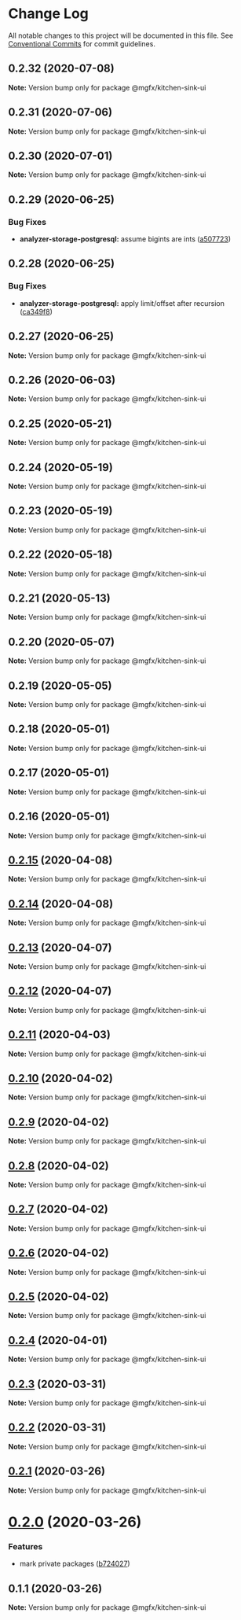 # Change Log

All notable changes to this project will be documented in this file.
See [Conventional Commits](https://conventionalcommits.org) for commit guidelines.

## 0.2.32 (2020-07-08)

**Note:** Version bump only for package @mgfx/kitchen-sink-ui





## 0.2.31 (2020-07-06)

**Note:** Version bump only for package @mgfx/kitchen-sink-ui





## 0.2.30 (2020-07-01)

**Note:** Version bump only for package @mgfx/kitchen-sink-ui





## 0.2.29 (2020-06-25)


### Bug Fixes

* **analyzer-storage-postgresql:** assume bigints are ints ([a507723](https://github.com/ai-labs-team/mgFx/commit/a507723))





## 0.2.28 (2020-06-25)


### Bug Fixes

* **analyzer-storage-postgresql:** apply limit/offset after recursion ([ca349f8](https://github.com/ai-labs-team/mgFx/commit/ca349f8))





## 0.2.27 (2020-06-25)

**Note:** Version bump only for package @mgfx/kitchen-sink-ui





## 0.2.26 (2020-06-03)

**Note:** Version bump only for package @mgfx/kitchen-sink-ui





## 0.2.25 (2020-05-21)

**Note:** Version bump only for package @mgfx/kitchen-sink-ui





## 0.2.24 (2020-05-19)

**Note:** Version bump only for package @mgfx/kitchen-sink-ui





## 0.2.23 (2020-05-19)

**Note:** Version bump only for package @mgfx/kitchen-sink-ui





## 0.2.22 (2020-05-18)

**Note:** Version bump only for package @mgfx/kitchen-sink-ui





## 0.2.21 (2020-05-13)

**Note:** Version bump only for package @mgfx/kitchen-sink-ui





## 0.2.20 (2020-05-07)

**Note:** Version bump only for package @mgfx/kitchen-sink-ui





## 0.2.19 (2020-05-05)

**Note:** Version bump only for package @mgfx/kitchen-sink-ui





## 0.2.18 (2020-05-01)

**Note:** Version bump only for package @mgfx/kitchen-sink-ui





## 0.2.17 (2020-05-01)

**Note:** Version bump only for package @mgfx/kitchen-sink-ui





## 0.2.16 (2020-05-01)

**Note:** Version bump only for package @mgfx/kitchen-sink-ui





## [0.2.15](https://github.com/ai-labs-team/mgFx/compare/@mgfx/kitchen-sink-ui@0.2.14...@mgfx/kitchen-sink-ui@0.2.15) (2020-04-08)

**Note:** Version bump only for package @mgfx/kitchen-sink-ui





## [0.2.14](https://github.com/ai-labs-team/mgFx/compare/@mgfx/kitchen-sink-ui@0.2.13...@mgfx/kitchen-sink-ui@0.2.14) (2020-04-08)

**Note:** Version bump only for package @mgfx/kitchen-sink-ui





## [0.2.13](https://github.com/ai-labs-team/mgFx/compare/@mgfx/kitchen-sink-ui@0.2.12...@mgfx/kitchen-sink-ui@0.2.13) (2020-04-07)

**Note:** Version bump only for package @mgfx/kitchen-sink-ui





## [0.2.12](https://github.com/ai-labs-team/mgFx/compare/@mgfx/kitchen-sink-ui@0.2.11...@mgfx/kitchen-sink-ui@0.2.12) (2020-04-07)

**Note:** Version bump only for package @mgfx/kitchen-sink-ui





## [0.2.11](https://github.com/ai-labs-team/mgFx/compare/@mgfx/kitchen-sink-ui@0.2.10...@mgfx/kitchen-sink-ui@0.2.11) (2020-04-03)

**Note:** Version bump only for package @mgfx/kitchen-sink-ui





## [0.2.10](https://github.com/ai-labs-team/mgFx/compare/@mgfx/kitchen-sink-ui@0.2.9...@mgfx/kitchen-sink-ui@0.2.10) (2020-04-02)

**Note:** Version bump only for package @mgfx/kitchen-sink-ui





## [0.2.9](https://github.com/ai-labs-team/mgFx/compare/@mgfx/kitchen-sink-ui@0.2.8...@mgfx/kitchen-sink-ui@0.2.9) (2020-04-02)

**Note:** Version bump only for package @mgfx/kitchen-sink-ui





## [0.2.8](https://github.com/ai-labs-team/mgFx/compare/@mgfx/kitchen-sink-ui@0.2.7...@mgfx/kitchen-sink-ui@0.2.8) (2020-04-02)

**Note:** Version bump only for package @mgfx/kitchen-sink-ui





## [0.2.7](https://github.com/ai-labs-team/mgFx/compare/@mgfx/kitchen-sink-ui@0.2.6...@mgfx/kitchen-sink-ui@0.2.7) (2020-04-02)

**Note:** Version bump only for package @mgfx/kitchen-sink-ui





## [0.2.6](https://github.com/ai-labs-team/mgFx/compare/@mgfx/kitchen-sink-ui@0.2.5...@mgfx/kitchen-sink-ui@0.2.6) (2020-04-02)

**Note:** Version bump only for package @mgfx/kitchen-sink-ui





## [0.2.5](https://github.com/ai-labs-team/mgFx/compare/@mgfx/kitchen-sink-ui@0.2.4...@mgfx/kitchen-sink-ui@0.2.5) (2020-04-02)

**Note:** Version bump only for package @mgfx/kitchen-sink-ui





## [0.2.4](https://github.com/ai-labs-team/mgFx/compare/@mgfx/kitchen-sink-ui@0.2.3...@mgfx/kitchen-sink-ui@0.2.4) (2020-04-01)

**Note:** Version bump only for package @mgfx/kitchen-sink-ui





## [0.2.3](https://github.com/ai-labs-team/mgFx/compare/@mgfx/kitchen-sink-ui@0.2.2...@mgfx/kitchen-sink-ui@0.2.3) (2020-03-31)

**Note:** Version bump only for package @mgfx/kitchen-sink-ui





## [0.2.2](https://github.com/ai-labs-team/mgFx/compare/@mgfx/kitchen-sink-ui@0.2.1...@mgfx/kitchen-sink-ui@0.2.2) (2020-03-31)

**Note:** Version bump only for package @mgfx/kitchen-sink-ui





## [0.2.1](https://github.com/ai-labs-team/mgFx/compare/@mgfx/kitchen-sink-ui@0.2.0...@mgfx/kitchen-sink-ui@0.2.1) (2020-03-26)

**Note:** Version bump only for package @mgfx/kitchen-sink-ui





# [0.2.0](https://github.com/ai-labs-team/mgFx/compare/@mgfx/kitchen-sink-ui@0.1.1...@mgfx/kitchen-sink-ui@0.2.0) (2020-03-26)


### Features

* mark private packages ([b724027](https://github.com/ai-labs-team/mgFx/commit/b724027))





## 0.1.1 (2020-03-26)

**Note:** Version bump only for package @mgfx/kitchen-sink-ui
